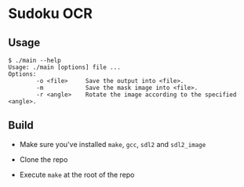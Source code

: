 # Sudoku OCR

## Usage

```
$ ./main --help
Usage: ./main [options] file ...
Options:
        -o <file>     Save the output into <file>.
        -m            Save the mask image into <file>.
        -r <angle>    Rotate the image according to the specified <angle>.
```

## Build

- Make sure you've installed ``make``, ``gcc``, ``sdl2`` and ``sdl2_image``

- Clone the repo

- Execute ``make`` at the root of the repo